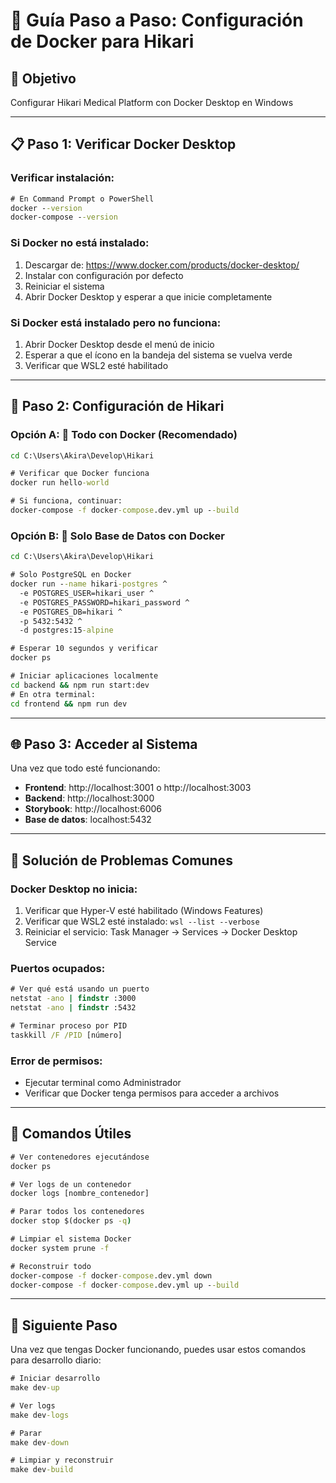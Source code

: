 # 🐳 Guía Paso a Paso: Configuración de Docker para Hikari

## 🎯 Objetivo
Configurar Hikari Medical Platform con Docker Desktop en Windows

---

## 📋 Paso 1: Verificar Docker Desktop

### Verificar instalación:
```cmd
# En Command Prompt o PowerShell
docker --version
docker-compose --version
```

### Si Docker no está instalado:
1. Descargar de: https://www.docker.com/products/docker-desktop/
2. Instalar con configuración por defecto
3. Reiniciar el sistema
4. Abrir Docker Desktop y esperar a que inicie completamente

### Si Docker está instalado pero no funciona:
1. Abrir Docker Desktop desde el menú de inicio
2. Esperar a que el ícono en la bandeja del sistema se vuelva verde
3. Verificar que WSL2 esté habilitado

---

## 🚀 Paso 2: Configuración de Hikari

### Opción A: 🐳 Todo con Docker (Recomendado)
```cmd
cd C:\Users\Akira\Develop\Hikari

# Verificar que Docker funciona
docker run hello-world

# Si funciona, continuar:
docker-compose -f docker-compose.dev.yml up --build
```

### Opción B: 🔀 Solo Base de Datos con Docker
```cmd
cd C:\Users\Akira\Develop\Hikari

# Solo PostgreSQL en Docker
docker run --name hikari-postgres ^
  -e POSTGRES_USER=hikari_user ^
  -e POSTGRES_PASSWORD=hikari_password ^
  -e POSTGRES_DB=hikari ^
  -p 5432:5432 ^
  -d postgres:15-alpine

# Esperar 10 segundos y verificar
docker ps

# Iniciar aplicaciones localmente
cd backend && npm run start:dev
# En otra terminal:
cd frontend && npm run dev
```

---

## 🌐 Paso 3: Acceder al Sistema

Una vez que todo esté funcionando:

- **Frontend**: http://localhost:3001 o http://localhost:3003
- **Backend**: http://localhost:3000
- **Storybook**: http://localhost:6006
- **Base de datos**: localhost:5432

---

## 🔧 Solución de Problemas Comunes

### Docker Desktop no inicia:
1. Verificar que Hyper-V esté habilitado (Windows Features)
2. Verificar que WSL2 esté instalado: `wsl --list --verbose`
3. Reiniciar el servicio: Task Manager → Services → Docker Desktop Service

### Puertos ocupados:
```cmd
# Ver qué está usando un puerto
netstat -ano | findstr :3000
netstat -ano | findstr :5432

# Terminar proceso por PID
taskkill /F /PID [número]
```

### Error de permisos:
- Ejecutar terminal como Administrador
- Verificar que Docker tenga permisos para acceder a archivos

---

## 📝 Comandos Útiles

```cmd
# Ver contenedores ejecutándose
docker ps

# Ver logs de un contenedor
docker logs [nombre_contenedor]

# Parar todos los contenedores
docker stop $(docker ps -q)

# Limpiar el sistema Docker
docker system prune -f

# Reconstruir todo
docker-compose -f docker-compose.dev.yml down
docker-compose -f docker-compose.dev.yml up --build
```

---

## 🎉 Siguiente Paso

Una vez que tengas Docker funcionando, puedes usar estos comandos para desarrollo diario:

```cmd
# Iniciar desarrollo
make dev-up

# Ver logs
make dev-logs

# Parar
make dev-down

# Limpiar y reconstruir
make dev-build
```
